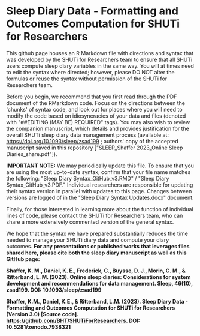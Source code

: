 # Sleep Diary Data - Formatting and Outcomes Computation for SHUTi for Researchers

This github page houses an R Markdown file with directions and syntax that was developed by the SHUTi for Researchers team to ensure that all SHUTi users compute sleep diary variables in the same way. You will at times need to edit the syntax where directed; however, please DO NOT alter the formulas or reuse the syntax without permission of the SHUTi for Researchers team. 

Before you begin, we recommend that you first read through the PDF document of the RMarkdown code. Focus on the directions between the 'chunks' of syntax code, and look out for places where you will need to modify the code based on idiosyncracies of your data and files (denoted with "##EDITING (MAY BE) REQUIRED" tags). You may also wish to review the companion manuscript, which details and provides justification for the overall SHUTi sleep diary data management process (available at: https://doi.org/10.1093/sleep/zsad199 ; authors' copy of the accepted manuscript saved in this repository ["SLEEP_Shaffer 2023_Online Sleep Diaries_share.pdf"]).

**IMPORTANT NOTE:** We may periodically update this file. To ensure that you are using the most up-to-date syntax, confirm that your file name matches the following: "Sleep Diary Syntax_GitHub_v3.RMD" / "Sleep Diary Syntax_GitHub_v3.PDF." Individual researchers are responsible for updating their syntax version in parallel with updates to this page. Changes between versions are logged of in the "Sleep Diary Syntax Updates.docx" document.

Finally, for those interested in learning more about the function of individual lines of code, please contact the SHUTi for Researchers team, who can share a more extensively commented version of the general syntax.

We hope that the syntax we have prepared substantially reduces the time needed to manage your SHUTi diary data and compute your diary outcomes. **For any presentations or published works that leverages files shared here, please cite both the sleep diary manuscript as well as this GitHub page:** 

**Shaffer, K. M., Daniel, K. E., Frederick, C., Buysse, D. J., Morin, C. M., & Ritterband, L. M. (2023). Online sleep diaries: Considerations for system development and recommendations for data management. Sleep, 46(10), zsad199. DOI: 10.1093/sleep/zsad199**

**Shaffer, K.M., Daniel, K.E., & Ritterband, L.M.  (2023). Sleep Diary Data - Formatting and Outcomes Computation for SHUTi for Researchers (Version 3.0) [Source code]. https://github.com/BHT/SHUTiForResearchers. DOI: 10.5281/zenodo.7938321**
